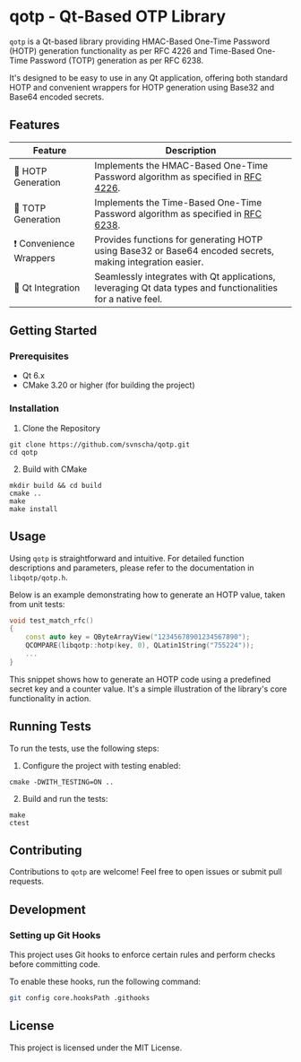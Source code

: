 # qotp - Qt-Based OTP Library

`qotp` is a Qt-based library providing HMAC-Based One-Time Password (HOTP) generation functionality as per RFC 4226 and Time-Based One-Time Password (TOTP) generation as per RFC 6238.

It's designed to be easy to use in any Qt application, offering both standard HOTP and convenient wrappers for HOTP generation using Base32 and Base64 encoded secrets.

## Features

| Feature | Description |
|---|---|
| 🚀 HOTP Generation | Implements the HMAC-Based One-Time Password algorithm as specified in [RFC 4226](https://datatracker.ietf.org/doc/html/rfc4226). |
| 🚀 TOTP Generation | Implements the Time-Based One-Time Password algorithm as specified in [RFC 6238](https://datatracker.ietf.org/doc/html/rfc6238). |
| ❗ Convenience Wrappers | Provides functions for generating HOTP using Base32 or Base64 encoded secrets, making integration easier. |
| 🤌 Qt Integration | Seamlessly integrates with Qt applications, leveraging Qt data types and functionalities for a native feel. |

## Getting Started

### Prerequisites
- Qt 6.x
- CMake 3.20 or higher (for building the project)

### Installation

1. Clone the Repository
```
git clone https://github.com/svnscha/qotp.git
cd qotp
```

2. Build with CMake
```
mkdir build && cd build
cmake ..
make
make install
```

## Usage
Using `qotp` is straightforward and intuitive. For detailed function descriptions and parameters, please refer to the documentation in `libqotp/qotp.h`.

Below is an example demonstrating how to generate an HOTP value, taken from unit tests:

```cpp
void test_match_rfc()
{
    const auto key = QByteArrayView("12345678901234567890");
    QCOMPARE(libqotp::hotp(key, 0), QLatin1String("755224"));
    ...
}
```

This snippet shows how to generate an HOTP code using a predefined secret key and a counter value. It's a simple illustration of the library's core functionality in action.


## Running Tests
To run the tests, use the following steps:

1. Configure the project with testing enabled:
```
cmake -DWITH_TESTING=ON ..
```

2. Build and run the tests:
```
make
ctest
```

## Contributing
Contributions to `qotp` are welcome! Feel free to open issues or submit pull requests.

## Development

### Setting up Git Hooks

This project uses Git hooks to enforce certain rules and perform checks before committing code.

To enable these hooks, run the following command:

```bash
git config core.hooksPath .githooks
```


## License
This project is licensed under the MIT License.
